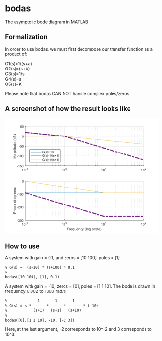 # bodas
The asymptotic bode diagram in MATLAB

## Formalization

In order to use bodas, we must first decompose our transfer function as a product of:

G1(s)=1/(s+a)  
G2(s)=(s+b)  
G3(s)=1/s  
G4(s)=s  
G5(s)=K 

Please note that bodas CAN NOT handle complex poles/zeros. 

## A screenshot of how the result looks like

![Screenshot](sshot.png)


## How to use

A system with gain = 0.1, and zeros = [10 100], poles = [1]
```
% G(s) =  (s+10) * (s+100) * 0.1
%     
bodas([10 100], [1], 0.1)
```

A system with gain = -10, zeros = [0], poles = [1 1 10]. The bode is drawn in frequency 0.002 to 1000 rad/s
```
%              1       1       1
% G(s) = s * ----- * ----- * ------ * (-10)
%            (s+1)   (s+1)   (s+10)
%        
bodas([0],[1 1 10], -10, [-2 3]) 
```
Here, at the last argument, -2 corresponds to 10^-2 and 3 corresponds to 10^3.
